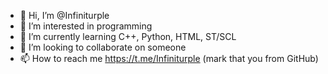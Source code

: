 - 👋 Hi, I’m @Infiniturple
- 👀 I’m interested in programming
- 🌱 I’m currently learning C++, Python, HTML, ST/SCL
- 💞️ I’m looking to collaborate on someone
- 📫 How to reach me https://t.me/Infiniturple (mark that you from GitHub)

<!---
Infiniturple/Infiniturple is a ✨ special ✨ repository because its `README.md` (this file) appears on your GitHub profile.
You can click the Preview link to take a look at your changes.
--->
